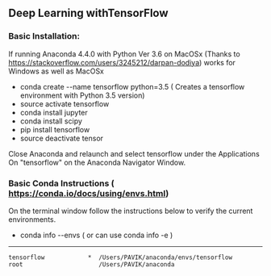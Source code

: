 ## Deep Learning withTensorFlow 

### Basic Installation:
If running Anaconda 4.4.0 with Python Ver 3.6 on MacOSx (Thanks to https://stackoverflow.com/users/3245212/darpan-dodiya) works for Windows as well as MacOSx
* conda create --name tensorflow python=3.5  ( Creates a tensorflow environment with Python 3.5 version)
* source activate tensorflow
* conda install jupyter
* conda install scipy
* pip install tensorflow
* source deactivate tensor 

Close Anaconda and relaunch and select tensorflow under the Applications On "tensorflow" on the Anaconda Navigator Window. 


### Basic Conda Instructions ( https://conda.io/docs/using/envs.html)
On the terminal window follow the instructions below to verify the current environments.
* conda info --envs  ( or can use conda info -e )
---
    tensorflow            *  /Users/PAVIK/anaconda/envs/tensorflow
    root                     /Users/PAVIK/anaconda

